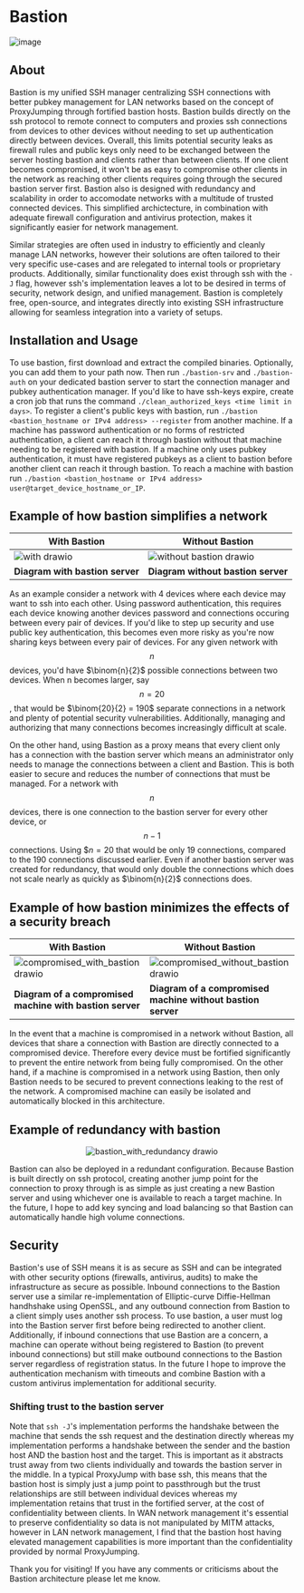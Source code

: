 # Bastion
![image](https://github.com/user-attachments/assets/1c148a24-867a-470c-bdf2-51e98a04689c)

## About
Bastion is my unified SSH manager centralizing SSH connections with better pubkey management for LAN networks based on the concept of ProxyJumping through fortified bastion hosts. Bastion builds directly on the ssh protocol to remote connect to computers and proxies ssh connections from devices to other devices without needing to set up authentication directly between devices. Overall, this limits potential security leaks as firewall rules and public keys only need to be exchanged between the server hosting bastion and clients rather than between clients. If one client becomes compromised, it won't be as easy to compromise other clients in the network as reaching other clients requires going through the secured bastion server first. Bastion also is designed with redundancy and scalability in order to accomodate networks with a multitude of trusted connected devices. This simplified archictecture, in combination with adequate firewall configuration and antivirus protection, makes it significantly easier for network management. 

Similar strategies are often used in industry to efficiently and cleanly manage LAN networks, however their solutions are often tailored to their very specific use-cases and are relegated to internal tools or proprietary products. Additionally, similar functionality does exist through ssh with the `-J` flag, however ssh's implementation leaves a lot to be desired in terms of security, network design, and unified management. Bastion is completely free, open-source, and integrates directly into existing SSH infrastructure allowing for seamless integration into a variety of setups.

## Installation and Usage
To use bastion, first download and extract the compiled binaries. Optionally, you can add them to your path now. Then run `./bastion-srv` and `./bastion-auth` on your dedicated bastion server to start the connection manager and pubkey authentication manager. If you'd like to have ssh-keys expire, create a cron job that runs the command `./clean_authorized_keys <time limit in days>`. To register a client's public keys with bastion, run `./bastion <bastion_hostname or IPv4 address> --register` from another machine. If a machine has password authentication or no forms of restricted authentication, a client can reach it through bastion without that machine needing to be registered with bastion. If a machine  only uses pubkey authentication, it must have registered pubkeys as a client to bastion before another client can reach it through bastion. To reach a machine with bastion run `./bastion <bastion_hostname or IPv4 address> user@target_device_hostname_or_IP`.

## Example of how bastion simplifies a network
<div align="center">

| With Bastion | Without Bastion |
|---------|---------|
| ![with drawio](https://github.com/user-attachments/assets/8b4ab230-b36b-4ad2-a064-19d9cb25e05e) | ![without bastion drawio](https://github.com/user-attachments/assets/178bc095-f697-450c-8deb-45400dc54f0b) |
| **Diagram with bastion server** | **Diagram without bastion server** |    

</div>

As an example consider a network with 4 devices where each device may want to ssh into each other. Using password authentication, this requires each device knowing another devices password and connections occuring between every pair of devices. If you'd like to step up security and use public key authentication, this becomes even more risky as you're now sharing keys between every pair of devices. For any given network with $$n$$ devices, you'd have $\binom{n}{2}$ possible connections between two devices. When n becomes larger, say $$n=20$$, that would be $\binom{20}{2} = 190$ separate connections in a network and plenty of potential security vulnerabilities. Additionally, managing and authorizing that many connections becomes increasingly difficult at scale. 

On the other hand, using Bastion as a proxy means that every client only has a connection with the bastion server which means an administrator only needs to manage the connections between a client and Bastion. This is both easier to secure and reduces the number of connections that must be managed. For a network with $$n$$ devices, there is one connection to the bastion server for every other device, or $$n-1$$ connections. Using $$n=20$ that would be only 19 connections, compared to the 190 connections discussed earlier. Even if another bastion server was created for redundancy, that would only double the connections which does not scale nearly as quickly as $\binom{n}{2}$ connections does.

## Example of how bastion minimizes the effects of a security breach
<div align="center">

| With Bastion | Without Bastion |
|---------|---------|
| ![compromised_with_bastion drawio](https://github.com/user-attachments/assets/aaf06691-07ea-40ee-9072-ef74964fc5a7) | ![compromised_without_bastion drawio](https://github.com/user-attachments/assets/07062cde-4023-425a-b33c-bbf99333ead6) |
| **Diagram of a compromised machine with bastion server** | **Diagram of a compromised machine without bastion server** |    
</div>

In the event that a machine is compromised in a network without Bastion, all devices that share a connection with Bastion are directly connected to a compromised device. Therefore every device must be fortified significantly to prevent the entire network from being fully compromised. On the other hand, if a machine is compromised in a network using Bastion, then only Bastion needs to be secured to prevent connections leaking to the rest of the network. A compromised machine can easily be isolated and automatically blocked in this architecture.

## Example of redundancy with bastion
<div align="center">
  
![bastion_with_redundancy drawio](https://github.com/user-attachments/assets/d1805347-8b7c-4714-9324-a50b33d39b11)
  
</div>

Bastion can also be deployed in a redundant configuration. Because Bastion is built directly on ssh protocol, creating another jump point for the connection to proxy through is as simple as just creating a new Bastion server and using whichever one is available to reach a target machine. In the future, I hope to add key syncing and load balancing so that Bastion can automatically handle high volume connections.

## Security
Bastion's use of SSH means it is as secure as SSH and can be integrated with other security options (firewalls, antivirus, audits) to make the infrastructure as secure as possible. Inbound connections to the Bastion server use a similar re-implementation of Elliptic-curve Diffie-Hellman handhshake using OpenSSL, and any outbound connection from Bastion to a client simply uses another ssh process. To use bastion, a user must log into the Bastion server first before being redirected to another client. Additionally, if inbound connections that use Bastion are a concern, a machine can operate without being registered to Bastion (to prevent inbound connections) but still make outbound connections to the Bastion server regardless of registration status.  In the future I hope to improve the authentication mechanism with timeouts and combine Bastion with a custom antivirus implementation for additional security.

### Shifting trust to the bastion server
Note that `ssh -J`'s implementation performs the handshake between the machine that sends the ssh request and the destination directly whereas my implementation performs a handshake between the sender and the bastion host AND the bastion host and the target. This is important as it abstracts trust away from two clients individually and towards the bastion server in the middle. In a typical ProxyJump with base ssh, this means that the bastion host is simply just a jump point to passthrough but the trust relationships are still between individual devices whereas my implementation retains that trust in the fortified server, at the cost of confidentiality between clients. In WAN network management it's essential to preserve confidentiality so data is not manipulated by MITM attacks, however in LAN network management, I find that the bastion host having elevated management capabilities is more important than the confidentiality provided by normal ProxyJumping.

Thank you for visiting! If you have any comments or criticisms about the Bastion architecture please let me know. 
